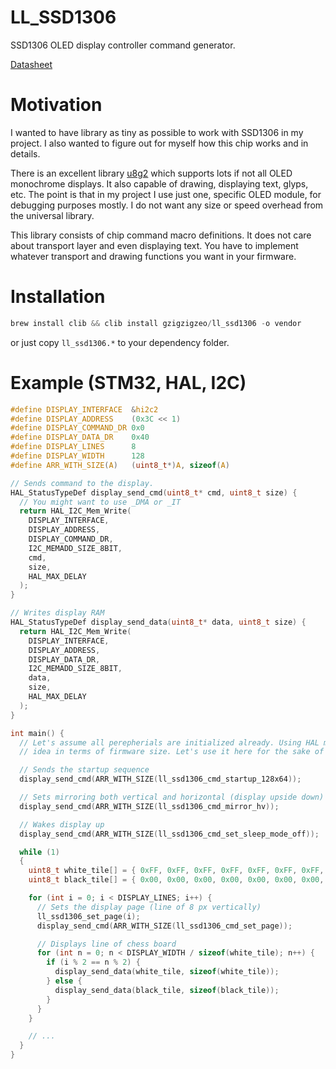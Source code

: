 # LL_SSD1306

SSD1306 OLED display controller command generator.

[Datasheet](https://cdn-shop.adafruit.com/datasheets/SSD1306.pdf)

# Motivation

I wanted to have library as tiny as possible to work with SSD1306 in my project. I also wanted to figure out for myself how this chip works and in details.

There is an excellent library [u8g2](https://github.com/olikraus/u8g2) which supports lots if not all OLED monochrome displays. It also capable of drawing, displaying text, glyps, etc. The point is that in my project I use just one, specific OLED module, for debugging purposes mostly. I do not want any size or speed overhead from the universal library.

This library consists of chip command macro definitions. It does not care about transport layer and even displaying text. You have to implement whatever transport and drawing functions you want in your firmware.

# Installation

```c
brew install clib && clib install gzigzigzeo/ll_ssd1306 -o vendor
```

or just copy `ll_ssd1306.*` to your dependency folder.

# Example (STM32, HAL, I2C)

```c
#define DISPLAY_INTERFACE  &hi2c2
#define DISPLAY_ADDRESS    (0x3C << 1)
#define DISPLAY_COMMAND_DR 0x0
#define DISPLAY_DATA_DR    0x40
#define DISPLAY_LINES      8
#define DISPLAY_WIDTH      128
#define ARR_WITH_SIZE(A)   (uint8_t*)A, sizeof(A)

// Sends command to the display.
HAL_StatusTypeDef display_send_cmd(uint8_t* cmd, uint8_t size) {
  // You might want to use _DMA or _IT
  return HAL_I2C_Mem_Write(
    DISPLAY_INTERFACE,
    DISPLAY_ADDRESS,
    DISPLAY_COMMAND_DR,
    I2C_MEMADD_SIZE_8BIT,
    cmd,
    size,
    HAL_MAX_DELAY
  );
}

// Writes display RAM
HAL_StatusTypeDef display_send_data(uint8_t* data, uint8_t size) {
  return HAL_I2C_Mem_Write(
    DISPLAY_INTERFACE,
    DISPLAY_ADDRESS,
    DISPLAY_DATA_DR,
    I2C_MEMADD_SIZE_8BIT,
    data,
    size,
    HAL_MAX_DELAY
  );
}

int main() {
  // Let's assume all perepherials are initialized already. Using HAL might be the bad
  // idea in terms of firmware size. Let's use it here for the sake of simplicity.

  // Sends the startup sequence
  display_send_cmd(ARR_WITH_SIZE(ll_ssd1306_cmd_startup_128x64));

  // Sets mirroring both vertical and horizontal (display upside down)
  display_send_cmd(ARR_WITH_SIZE(ll_ssd1306_cmd_mirror_hv));

  // Wakes display up
  display_send_cmd(ARR_WITH_SIZE(ll_ssd1306_cmd_set_sleep_mode_off));

  while (1)
  {
    uint8_t white_tile[] = { 0xFF, 0xFF, 0xFF, 0xFF, 0xFF, 0xFF, 0xFF, 0xFF };
    uint8_t black_tile[] = { 0x00, 0x00, 0x00, 0x00, 0x00, 0x00, 0x00, 0x00 };

    for (int i = 0; i < DISPLAY_LINES; i++) {
      // Sets the display page (line of 8 px vertically)
      ll_ssd1306_set_page(i);
      display_send_cmd(ARR_WITH_SIZE(ll_ssd1306_cmd_set_page));

      // Displays line of chess board
      for (int n = 0; n < DISPLAY_WIDTH / sizeof(white_tile); n++) {
        if (i % 2 == n % 2) {
          display_send_data(white_tile, sizeof(white_tile));
        } else {
          display_send_data(black_tile, sizeof(black_tile));
        }
      }
    }

    // ...
  }
}
```
